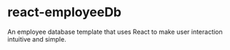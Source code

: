 # react-employeeDb
An employee database template that uses React to make user interaction intuitive and simple.
